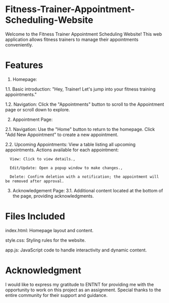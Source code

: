 # Fitness-Trainer-Appointment-Scheduling-Website

Welcome to the Fitness Trainer Appointment Scheduling Website! This web application allows fitness trainers to manage their appointments conveniently.

# Features

1. Homepage:

  1.1. Basic introduction: "Hey, Trainer! Let's jump into your fitness training appointments."
   
  1.2. Navigation: Click the "Appointments" button to scroll to the Appointment page or scroll down to explore.
   
2. Appointment Page:

  2.1. Navigation:
    Use the "Home" button to return to the homepage.
    Click "Add New Appointment" to create a new appointment.  

  2.2. Upcoming Appointments:
    View a table listing all upcoming appointments.
    Actions available for each appointment:
   
      View: Click to view details.,
   
      Edit/Update: Open a popup window to make changes.,
   
      Delete: Confirm deletion with a notification; the appointment will be removed after approval.
   
3. Acknowledgement Page:
  3.1. Additional content located at the bottom of the page, providing acknowledgments.


# Files Included

index.html: Homepage layout and content.

style.css: Styling rules for the website.

app.js: JavaScript code to handle interactivity and dynamic content.


# Acknowledgment

I would like to express my gratitude to ENTNT for providing me with the opportunity to work on this project as an assignment. Special thanks to the entire community for their support and guidance.

